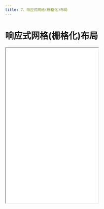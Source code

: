 ```yaml
---
title: 7、响应式网格(栅格化)布局
---
```


# 响应式网格(栅格化)布局

<iframe src='/html/htmlcss/response/index.html' height='500px'></iframe>